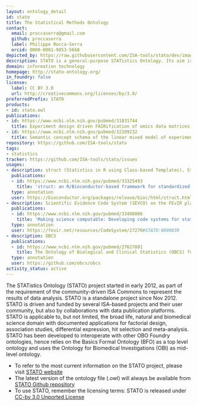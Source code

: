 ```yaml
---
layout: ontology_detail
id: stato
title: The Statistical Methods Ontology
contact:
  email: proccaserra@gmail.com
  github: proccaserra
  label: Philippe Rocca-Serra
  orcid: 0000-0001-9853-5668
depicted_by: https://raw.githubusercontent.com/ISA-tools/stato/dev/images/stato-logo-3.png
description: STATO is a general-purpose STATistics Ontology. Its aim is to provide coverage for processes such as statistical tests, their conditions of application, and information needed or resulting from statistical methods, such as probability distributions, variables, spread and variation metrics. STATO also covers aspects of experimental design and description of plots and graphical representations commonly used to provide visual cues of data distribution or layout and to assist review of the results.
domain: information technology
homepage: http://stato-ontology.org/
in_foundry: false
license:
  label: CC BY 3.0
  url: http://creativecommons.org/licenses/by/3.0/
preferredPrefix: STATO
products:
- id: stato.owl
publications:
- id: https://www.ncbi.nlm.nih.gov/pubmed/31831744
  title: Experiment design driven FAIRification of omics data matrices, an exemplar
- id: https://www.ncbi.nlm.nih.gov/pubmed/32109232
  title: Semantic concept schema of the linear mixed model of experimental observations
repository: https://github.com/ISA-tools/stato
tags:
- statistics
tracker: https://github.com/ISA-tools/stato/issues
usages:
- description: struct (Statistics in R using Class-based Templates), Struct integrates with the STATistics Ontology to ensure consistent reporting and maximizes semantic interoperability
  publications:
  - id: https://www.ncbi.nlm.nih.gov/pubmed/33325493
    title: 'struct: an R/Bioconductor-based framework for standardized metabolomics data analysis and beyond'
  type: annotation
  user: https://bioconductor.org/packages/release/bioc/html/struct.html
- description: Scientific Evidence Code System (SEVCO) on the FEvIR platform. The FEvIR Platform includes many Builder Tools to create FHIR Resources without requiring expertise in FHIR or JSON, and Converter Tools to convert structured data to FHIR Resources
  publications:
  - id: https://www.ncbi.nlm.nih.gov/pubmed/33486066
    title: 'Making science computable: Developing code systems for statistics, study design, and risk of bias'
  type: annotation
  user: https://fevir.net/resources/CodeSystem/27270#STATO:0000039
- description: OBCS
  publications:
  - id: https://www.ncbi.nlm.nih.gov/pubmed/27627881
    title: The Ontology of Biological and Clinical Statistics (OBCS) for standardized and reproducible statistical analysis
  type: annotation
  user: https://github.com/obcs/obcs
activity_status: active
---
```


The STATistics Ontology (STATO) project started in early 2012, as part of the requirement of the community-driven ISA Commons to represent the results of data analysis. STATO is a standalone project since Nov 2012. STATO is driven and funded by several ISA-based projects and their user community, but also by collaborations with data publication platforms. STATO is applicable to, but not limited, the broad life, natural and biomedical science domain with documented applications for factorial design, association studies, differential expression, hit selection and meta-analysis. STATO has been developed to interoperate with other OBO Foundry ontologies, hence relies on the Basics Formal Ontology (BFO) as a top level ontology and uses the Ontology for Biomedical Investigations (OBI) as mid-level ontology.

 * To refer to the most current  information on the STATO project, please visit [STATO website](http://stato-ontology.org/)
 * The latest version of the ontology file (.owl) will always be available from [STATO Github repository]()
 * To use STATO, remember the licensing terms: STATO is released under [CC-by 3.0 Unported License](http://creativecommons.org/licenses/by/3.0/)

